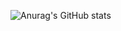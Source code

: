 
![Anurag's GitHub stats](https://github-readme-stats.vercel.app/api?username=Geoffery10&show_icons=true&theme=tokyonight)

